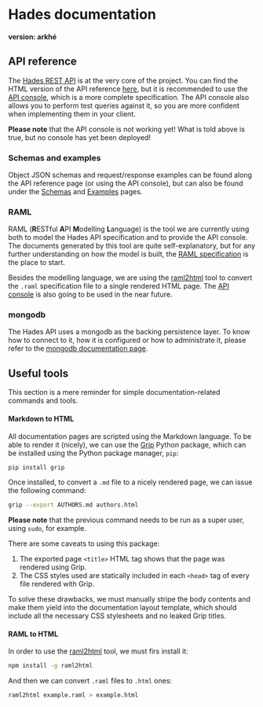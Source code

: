 # Hades documentation #

#### version: arkhé ####

## API reference ##

The [Hades REST API](/doc/api) is at the very core of the project. You can find the HTML version of the API reference [here](/doc/api), but it is recommended to use the [API console](/#), which is a more complete specification. The API console also allows you to perform test queries against it, so you are more confident when implementing them in your client.

**Please note** that the API console is not working yet! What is told above is true, but no console has yet been deployed!

### Schemas and examples ###

Object JSON schemas and request/response examples can be found along the API reference page (or using the API console), but can also be found under the [Schemas](/doc/schemas) and [Examples](/doc/examples) pages.

### RAML ###

RAML (**R**ESTful **A**PI **M**odelling **L**anguage) is the tool we are currently using both to model the Hades API specification and to provide the API console. The documents generated by this tool are quite self-explanatory, but for any further understanding on how the model is built, the [RAML specification](http://raml.org/spec.html) is the place to start.

Besides the modelling language, we are using the [raml2html](https://github.com/kevinrenskers/raml2html) tool to convert the `.raml` specification file to a single rendered HTML page. The [API console](https://github.com/mulesoft/api-console) is also going to be used in the near future.

### mongodb ###

The Hades API uses a mongodb as the backing persistence layer. To know how to connect to it, how it is configured or how to administrate it, please refer to the [mongodb documentation page](/doc/mongo).

## Useful tools ##

This section is a mere reminder for simple documentation-related commands and tools.

#### Markdown to HTML ####

All documentation pages are scripted using the Markdown language. To be able to render it (nicely), we can use the [Grip](https://github.com/joeyespo/grip) Python package, which can be installed using the Python package manager, `pip`:

```bash
pip install grip
```

Once installed, to convert a `.md` file to a nicely rendered page, we can issue the following command:

```bash
grip --export AUTHORS.md authors.html
```

**Please note** that the previous command needs to be run as a super user, using `sudo`, for example.

There are some caveats to using this package:

1. The exported page `<title>` HTML tag shows that the page was rendered using Grip.
2. The CSS styles used are statically included in each `<head>` tag of every file rendered with Grip.

To solve these drawbacks, we must manually stripe the body contents and make them yield into the documentation layout template, which should include all the necessary CSS stylesheets and no leaked Grip titles.

#### RAML to HTML ####

In order to use the [raml2html](https://github.com/kevinrenskers/raml2html) tool, we must firs install it:

```bash
npm install -g raml2html
```

And then we can convert `.raml` files to `.html` ones:

```bash
raml2html example.raml > example.html
```

